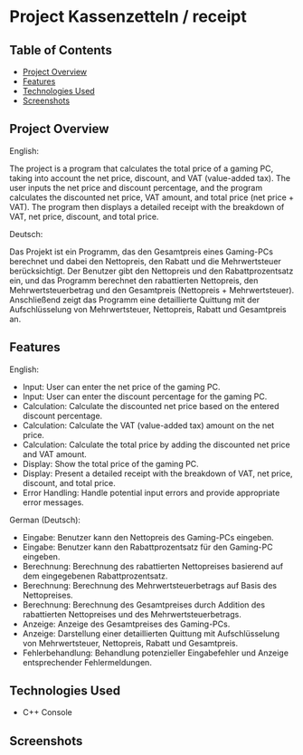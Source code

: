 # Project Kassenzetteln / receipt


## Table of Contents

- [Project Overview](#project-overview)
- [Features](#features)
- [Technologies Used](#technologies-used)
- [Screenshots](#screenshots)

## Project Overview

English:

The project is a program that calculates the total price of a gaming PC, taking into account the net price, discount, and VAT (value-added tax). The user inputs the net price and discount percentage, and the program calculates the discounted net price, VAT amount, and total price (net price + VAT). The program then displays a detailed receipt with the breakdown of VAT, net price, discount, and total price.

Deutsch:

Das Projekt ist ein Programm, das den Gesamtpreis eines Gaming-PCs berechnet und dabei den Nettopreis, den Rabatt und die Mehrwertsteuer berücksichtigt. Der Benutzer gibt den Nettopreis und den Rabattprozentsatz ein, und das Programm berechnet den rabattierten Nettopreis, den Mehrwertsteuerbetrag und den Gesamtpreis (Nettopreis + Mehrwertsteuer). Anschließend zeigt das Programm eine detaillierte Quittung mit der Aufschlüsselung von Mehrwertsteuer, Nettopreis, Rabatt und Gesamtpreis an.

## Features

English:

- Input: User can enter the net price of the gaming PC.
- Input: User can enter the discount percentage for the gaming PC.
- Calculation: Calculate the discounted net price based on the entered discount percentage.
- Calculation: Calculate the VAT (value-added tax) amount on the net price.
- Calculation: Calculate the total price by adding the discounted net price and VAT amount.
- Display: Show the total price of the gaming PC.
- Display: Present a detailed receipt with the breakdown of VAT, net price, discount, and total price.
- Error Handling: Handle potential input errors and provide appropriate error messages.

German (Deutsch):

- Eingabe: Benutzer kann den Nettopreis des Gaming-PCs eingeben.
- Eingabe: Benutzer kann den Rabattprozentsatz für den Gaming-PC eingeben.
- Berechnung: Berechnung des rabattierten Nettopreises basierend auf dem eingegebenen Rabattprozentsatz.
- Berechnung: Berechnung des Mehrwertsteuerbetrags auf Basis des Nettopreises.
- Berechnung: Berechnung des Gesamtpreises durch Addition des rabattierten Nettopreises und des Mehrwertsteuerbetrags.
- Anzeige: Anzeige des Gesamtpreises des Gaming-PCs.
- Anzeige: Darstellung einer detaillierten Quittung mit Aufschlüsselung von Mehrwertsteuer, Nettopreis, Rabatt und Gesamtpreis.
- Fehlerbehandlung: Behandlung potenzieller Eingabefehler und Anzeige entsprechender Fehlermeldungen.

## Technologies Used

- C++ Console

## Screenshots

